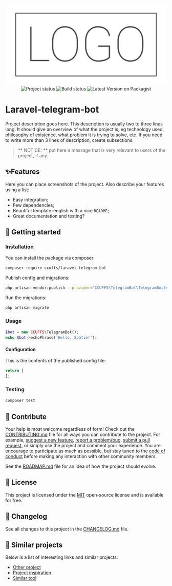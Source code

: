 <p align="center">
    <img width="800" src=".github/logo.png" title="Project logo"><br />
    <img src="https://img.shields.io/maintenance/yes/2021?style=for-the-badge" title="Project status">
    <img src="https://img.shields.io/github/workflow/status/ccuffs/template-english/ci.uffs.cc?label=Build&logo=github&logoColor=white&style=for-the-badge" title="Build status">
    <img src="https://img.shields.io/packagist/v/ccuffs/laravel-telegram-bot.svg?style=flat-square" title="Latest Version on Packagist">
</p>

# Laravel-telegram-bot

Project description goes here. This description is usually two to three lines long. It should give an overview of what the project is, eg technology used, philosophy of existence, what problem it is trying to solve, etc. If you need to write more than 3 lines of description, create subsections.

> ** NOTICE: ** put here a message that is very relevant to users of the project, if any.

## ✨Features

Here you can place screenshots of the project. Also describe your features using a list:

* Easy integration;
* Few dependencies;
* Beautiful template-english with a nice `README`;
* Great documentation and testing?

## 🚀 Getting started

### Installation

You can install the package via composer:

```bash
composer require ccuffs/laravel-telegram-bot
```

Publish config and migrations:

```bash
php artisan vendor:publish --provider="CCUFFS\TelegramBot\TelegramBotServiceProvider"
```

Run the migrations:

```bash
php artisan migrate
```

### Usage

```php
$bot = new CCUFFS\TelegramBot();
echo $bot->echoPhrase('Hello, Spatie!');
```

#### Configuration

This is the contents of the published config file:

```php
return [
];
```


### Testing

```bash
composer test
```

## 🤝 Contribute

Your help is most welcome regardless of form! Check out the [CONTRIBUTING.md](CONTRIBUTING.md) file for all ways you can contribute to the project. For example, [suggest a new feature](https://github.com/ccuffs/template-english/issues/new?assignees=&labels=&template-english=feature_request.md&title=), [report a problem/bug](https://github.com/ccuffs/template-english/issues/new?assignees=&labels=bug&template-english=bug_report.md&title=), [submit a pull request](https://help.github.com/en/github/collaborating-with-issues-and-pull-requests/about-pull-requests), or simply use the project and comment your experience. You are encourage to participate as much as possible, but stay tuned to the [code of conduct](./CODE_OF_CONDUCT.md) before making any interaction with other community members.

See the [ROADMAP.md](ROADMAP.md) file for an idea of how the project should evolve.

## 🎫 License

This project is licensed under the [MIT](https://choosealicense.com/licenses/mit/) open-source license and is available for free.

## 🧬 Changelog

See all changes to this project in the [CHANGELOG.md](CHANGELOG.md) file.

## 🧪 Similar projects

Below is a list of interesting links and similar projects:

* [Other project](https://github.com/project)
* [Project inspiration](https://github.com/project)
* [Similar tool](https://github.com/project)
